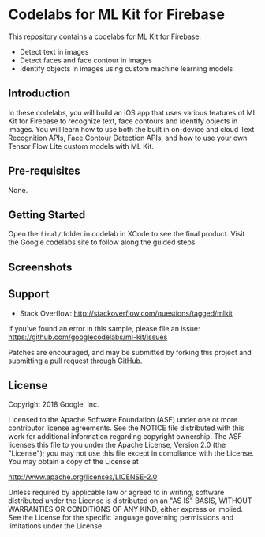 Codelabs for ML Kit for Firebase
============

This repository contains a codelabs for ML Kit for Firebase:

* Detect text in images
* Detect faces and face contour in images
* Identify objects in images using custom machine learning models

Introduction
------------

In these codelabs, you will build an iOS app that uses various features
of ML Kit for Firebase to recognize text, face contours and identify objects in images. You
will learn how to use both the built in on-device and cloud Text Recognition APIs,
Face Contour Detection APIs,
and how to use your own Tensor Flow Lite custom models with ML Kit.

Pre-requisites
--------------

None.

Getting Started
---------------

Open the `final/` folder in codelab in XCode to see the final product.
Visit the Google codelabs site to follow along the guided steps.

Screenshots
-----------

Support
-------

* Stack Overflow: <http://stackoverflow.com/questions/tagged/mlkit>

If you've found an error in this sample, please file an issue:
<https://github.com/googlecodelabs/ml-kit/issues>

Patches are encouraged, and may be submitted by forking this project and
submitting a pull request through GitHub.

License
-------

Copyright 2018 Google, Inc.

Licensed to the Apache Software Foundation (ASF) under one or more contributor
license agreements.  See the NOTICE file distributed with this work for
additional information regarding copyright ownership.  The ASF licenses this
file to you under the Apache License, Version 2.0 (the "License"); you may not
use this file except in compliance with the License.  You may obtain a copy of
the License at

  <http://www.apache.org/licenses/LICENSE-2.0>

Unless required by applicable law or agreed to in writing, software
distributed under the License is distributed on an "AS IS" BASIS, WITHOUT
WARRANTIES OR CONDITIONS OF ANY KIND, either express or implied.  See the
License for the specific language governing permissions and limitations under
the License.
